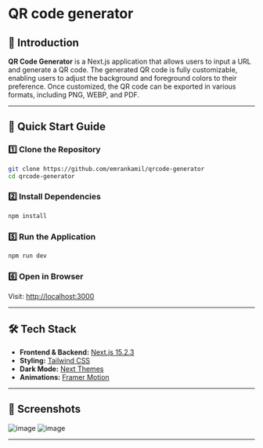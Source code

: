 # QR code generator

## 📌 Introduction

**QR Code Generator** is a Next.js application that allows users to input a URL and generate a QR code. The generated QR code is fully customizable, enabling users to adjust the background and foreground colors to their preference. Once customized, the QR code can be exported in various formats, including PNG, WEBP, and PDF.

---

## 🚀 Quick Start Guide

### 1️⃣ Clone the Repository

```bash
git clone https://github.com/emrankamil/qrcode-generator
cd qrcode-generator
```

### 2️⃣ Install Dependencies

```bash
npm install
```

### 5️⃣ Run the Application

```bash
npm run dev
```

### 6️⃣ Open in Browser

Visit: [http://localhost:3000](http://localhost:3000)

---

## 🛠️ Tech Stack

- **Frontend & Backend:** [Next.js 15.2.3](https://nextjs.org/)
- **Styling:** [Tailwind CSS](https://tailwindcss.com/)
- **Dark Mode:** [Next Themes](https://www.npmjs.com/package/next-themes)
- **Animations:** [Framer Motion](https://www.framer.com/motion/)

---

## 📸 Screenshots

![image](https://github.com/user-attachments/assets/853cd60f-3cb0-47ad-8b73-9f86a4c51f49)
![image](https://github.com/user-attachments/assets/01ae6c98-916d-4ad0-b0c4-cd3ef37e4d7c)

---
